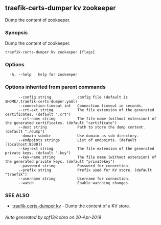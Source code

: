 ## traefik-certs-dumper kv zookeeper

Dump the content of zookeeper.

### Synopsis

Dump the content of zookeeper.

```
traefik-certs-dumper kv zookeeper [flags]
```

### Options

```
  -h, --help   help for zookeeper
```

### Options inherited from parent commands

```
      --config string            config file (default is $HOME/.traefik-certs-dumper.yaml)
      --connection-timeout int   Connection timeout in seconds.
      --crt-ext string           The file extension of the generated certificates. (default ".crt")
      --crt-name string          The file name (without extension) of the generated certificates. (default "certificate")
      --dest string              Path to store the dump content. (default "./dump")
      --domain-subdir            Use domain as sub-directory.
      --endpoints strings        List of endpoints. (default [localhost:8500])
      --key-ext string           The file extension of the generated private keys. (default ".key")
      --key-name string          The file name (without extension) of the generated private keys. (default "privatekey")
      --password string          Password for connection.
      --prefix string            Prefix used for KV store. (default "traefik")
      --username string          Username for connection.
      --watch                    Enable watching changes.
```

### SEE ALSO

* [traefik-certs-dumper kv](traefik-certs-dumper_kv.md)	 - Dump the content of a KV store.

###### Auto generated by spf13/cobra on 20-Apr-2019
